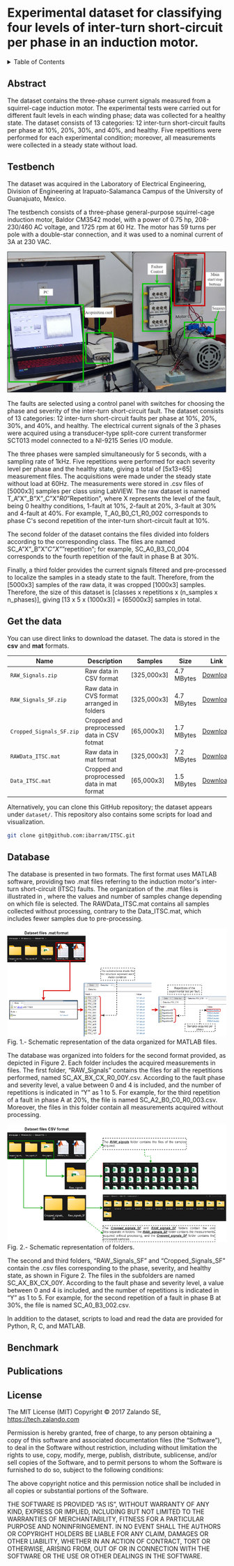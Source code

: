 # Experimental dataset for classifying four levels of inter-turn short-circuit per phase in an induction motor.

<details><summary>Table of Contents</summary><p>
 
 * [Abstract](#abstract)

 * [Testbench](#testbench)

 * [Get the data](#get_the_data)

 * [Database](#database)

 * [Benchmark](#benchmark)

 * [Publications](#publications)
 
 * [License](#license)

</p></details><p></p>

## Abstract

The dataset contains the three-phase current signals measured from a squirrel-cage induction motor. The experimental tests were carried out for different fault levels in each winding phase; data was collected for a healthy state. The dataset consists of 13 categories: 12 inter-turn short-circuit faults per phase at 10%, 20%, 30%, and 40%, and healthy. Five repetitions were performed for each experimental condition; moreover, all measurements were collected in a steady state without load.

## Testbench

The dataset was acquired in the Laboratory of Electrical Engineering, Division of Engineering at Irapuato-Salamanca Campus of the University of Guanajuato, Mexico.

The testbench consists of a three-phase general-purpose squirrel-cage induction motor, Baldor CM3542 model, with a power of 0.75 hp, 208-230/460 AC voltage, and 1725 rpm at 60 Hz. The motor has 59 turns per pole with a double-star connection, and it was used to a nominal current of 3A at 230 VAC. 

![](doc/img/TestBed.png)

The faults are selected using a control panel with switches for choosing the phase and severity of the inter-turn short-circuit fault. The dataset consists of 13 categories: 12 inter-turn short-circuit faults per phase at 10%, 20%, 30%, and 40%, and healthy. The electrical current signals of the 3 phases were acquired using a transducer-type split-core current transformer SCT013 model connected to a NI-9215 Series I/O module.

The three phases were sampled simultaneously for 5 seconds, with a sampling rate of 1kHz. Five repetitions were performed for each severity level per phase and the healthy state, giving a total of [5x13=65] measurement files. The acquisitions were made under the steady state without load at 60Hz. The measurements were stored in .csv files of [5000x3] samples per class using LabVIEW. The raw dataset is named T_A”X”_B”X”_C”X”_R0_”Repetition”, where X represents the level of the fault, being 0 healthy conditions, 1-fault at 10%, 2-fault at 20%, 3-fault at 30% and 4-fault at 40%. For example, T_A0_B0_C1_R0_002 corresponds to phase C's second repetition of the inter-turn short-circuit fault at 10%.

The second folder of the dataset contains the files divided into folders according to the corresponding class. The files are named SC_A”X”_B”X”_C”X”_”repetition”; for example, SC_A0_B3_C0_004 corresponds to the fourth repetition of the fault in phase B at 30%.

Finally, a third folder provides the current signals filtered and pre-processed to localize the samples in a steady state to the fault. Therefore, from the [5000x3] samples of the raw data, it was cropped [1000x3] samples. Therefore, the size of this dataset is [classes x repetitions x (n_samples x n_phases)], giving [13 x 5 x (1000x3)] = [65000x3] samples in total.

## Get the data

You can use direct links to download the dataset. The data is stored in the **csv** and **mat** formats.

| Name  | Description | Samples | Size | Link | MD5 Checksum|
| --- | --- |--- | --- |--- |--- |
| `RAW_Signals.zip`  | Raw data in CSV format  | [325,000x3] |4.7 MBytes | [Download](/dataset/RAW_Signals.zip)|`8d4fb7e6c68d591d4c3dfef9ec88bf0d`|
| `RAW_Signals_SF.zip`  | Raw data in CVS format arranged in folders | [325,000x3] |4.7 MBytes | [Download](/dataset/RAW_Signals_SF.zip)|`25c81989df183df01b3e8a0aad5dffbe`|
| `Cropped_Signals_SF.zip`  | Cropped and preprocessed data in CSV fotmat  | [65,000x3] |1.7 MBytes | [Download](/dataset/Cropped_Signals_SF.zip)|`bef4ecab320f06d8554ea6380940ec79`|
| `RAWData_ITSC.mat`  | Raw data in mat format  | [325,000x3]| 7.2 MBytes | [Download](/dataset/RAWData_ITSC.mat)|`bb300cfdad3c16e7a12a480ee83cd310`|
| `Data_ITSC.mat`  | Cropped and proprocessed data in mat format  | [65,000x3]| 1.5 MBytes | [Download](/dataset/Data_ITSC.mat)|`bb300cfdad3c16e7a12a480ee83cd310`|

Alternatively, you can clone this GitHub repository; the dataset appears under `dataset/`. This repository also contains some scripts for load and visualization.
   
```bash
git clone git@github.com:ibarram/ITSC.git
```

## Database

The database is presented in two formats. The first format uses MATLAB software, providing two .mat files referring to the induction motor's inter-turn short-circuit (ITSC) faults. The organization of the .mat files is illustrated in , where the values and number of samples change depending on which file is selected. The RAWData_ITSC.mat contains all samples collected without processing, contrary to the Data_ITSC.mat, which includes fewer samples due to pre-processing.

![](doc/img/Fig1.png)
Fig. 1.- Schematic representation of the data organized for MATLAB files.

The database was organized into folders for the second format provided, as depicted in Figure 2. Each folder includes the acquired measurements in files. The first folder, “RAW_Signals” contains the files for all the repetitions performed, named SC_AX_BX_CX_R0_00Y.csv. According to the fault phase and severity level, a value between 0 and 4 is included, and the number of repetitions is indicated in “Y” as 1 to 5. For example, for the third repetition of a fault in phase A at 20%, the file is named SC_A2_B0_C0_R0_003.csv. Moreover, the files in this folder contain all measurements acquired without processing.

![](doc/img/Fig2.png)
Fig. 2.- Schematic representation of folders.

The second and third folders, “RAW_Signals_SF” and “Cropped_Signals_SF” contain the .csv files corresponding to the phase, severity, and healthy state, as shown in Figure 2. The files in the subfolders are named SC_AX_BX_CX_00Y.  According to the fault phase and severity level, a value between 0 and 4 is included, and the number of repetitions is indicated in “Y” as 1 to 5. For example, for the second repetition of a fault in phase B at 30%, the file is named SC_A0_B3_002.csv.

In addition to the dataset, scripts to load and read the data are provided for Python, R, C, and MATLAB.

## Benchmark



## Publications



## License

The MIT License (MIT) Copyright © 2017 Zalando SE, https://tech.zalando.com

Permission is hereby granted, free of charge, to any person obtaining a copy of this software and associated documentation files (the “Software”), to deal in the Software without restriction, including without limitation the rights to use, copy, modify, merge, publish, distribute, sublicense, and/or sell copies of the Software, and to permit persons to whom the Software is furnished to do so, subject to the following conditions:

The above copyright notice and this permission notice shall be included in all copies or substantial portions of the Software.

THE SOFTWARE IS PROVIDED “AS IS”, WITHOUT WARRANTY OF ANY KIND, EXPRESS OR IMPLIED, INCLUDING BUT NOT LIMITED TO THE WARRANTIES OF MERCHANTABILITY, FITNESS FOR A PARTICULAR PURPOSE AND NONINFRINGEMENT. IN NO EVENT SHALL THE AUTHORS OR COPYRIGHT HOLDERS BE LIABLE FOR ANY CLAIM, DAMAGES OR OTHER LIABILITY, WHETHER IN AN ACTION OF CONTRACT, TORT OR OTHERWISE, ARISING FROM, OUT OF OR IN CONNECTION WITH THE SOFTWARE OR THE USE OR OTHER DEALINGS IN THE SOFTWARE.
